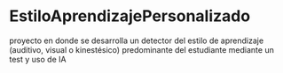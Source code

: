 # EstiloAprendizajePersonalizado
proyecto en donde se desarrolla un detector del estilo de aprendizaje (auditivo, visual o kinestésico) predominante del estudiante mediante un test y uso de IA
